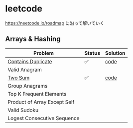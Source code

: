 # leetcode

https://neetcode.io/roadmap に沿って解いていく

## Arrays & Hashing
| Problem                                                                             | Status | Solution                                  |
|-------------------------------------------------------------------------------------|---|-------------------------------------------|
| [Contains Duplicate](https://leetcode.com/problems/contains-duplicate/description/) | ✅ | [code](217-ContainsDuplicate/solution.py) |
| Valid Anagram                                                                       |   |                                           |
| [Two Sum](https://leetcode.com/problems/two-sum/)                                                                         | ✅  | [code](1-TwoSum/solution.py)              |
| Group Anagrams                                                                      |   |                                           |
| Top K Frequent Elements                                                             |   |                                           |
| Product of Array Except Self                                                        |   |                                           |
| Valid Sudoku                                                                        |   |                                           |
| Logest Consecutive Sequence                                                         |   |                                           |
